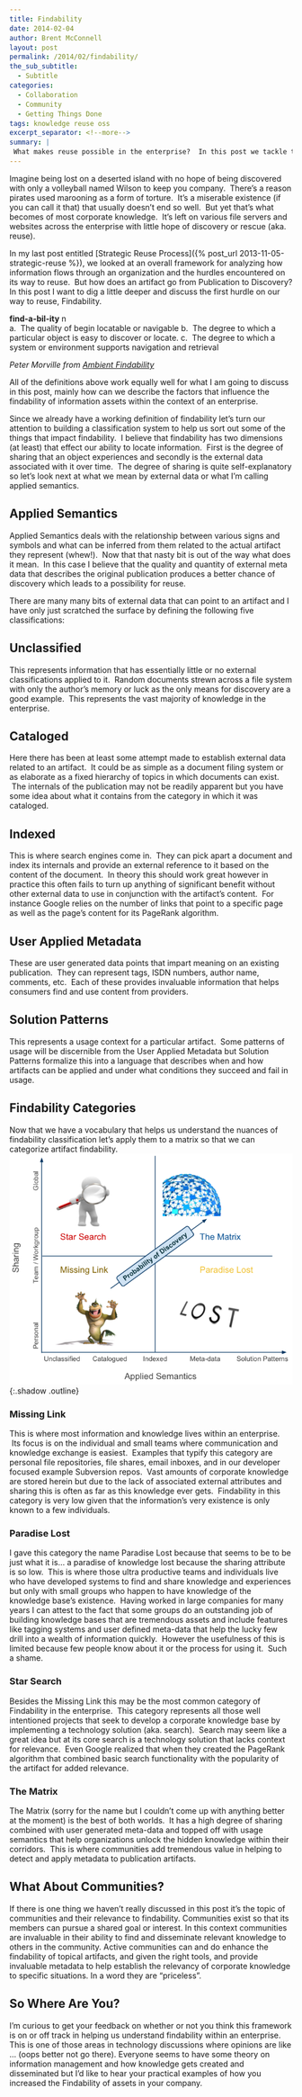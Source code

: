 ```yaml
---
title: Findability
date: 2014-02-04
author: Brent McConnell
layout: post
permalink: /2014/02/findability/
the_sub_subtitle:
  - Subtitle
categories:
  - Collaboration
  - Community
  - Getting Things Done
tags: knowledge reuse oss
excerpt_separator: <!--more-->
summary: |
 What makes reuse possible in the enterprise?  In this post we tackle the topic of Finability and how to make information accessible.
---
```

Imagine being lost on a deserted island with no hope of being discovered with only a volleyball named Wilson to keep you company.  There’s a reason pirates used marooning as a form of torture.  It’s a miserable existence (if you can call it that) that usually doesn’t end so well.  But yet that’s what becomes of most corporate knowledge.  It’s left on various file servers and websites across the enterprise with little hope of discovery or rescue (aka. reuse).
<!--more-->

In my last post entitled [Strategic Reuse Process]({% post_url 2013-11-05-strategic-reuse %}), we looked at an overall framework for analyzing how information flows through an organization and the hurdles encountered on its way to reuse.  But how does an artifact go from Publication to Discovery? In this post I want to dig a little deeper and discuss the first hurdle on our way to reuse, Findability.

<strong>find-a-bil-ity</strong> n<br>
a.  The quality of begin locatable or navigable
b.  The degree to which a particular object is easy to discover or locate.
c.  The degree to which a system or environment supports navigation and retrieval

<em>Peter Morville from <a href="http://www.amazon.com/Ambient-Findability-What-Changes-Become/dp/0596007655">Ambient Findability</a></em>

All of the definitions above work equally well for what I am going to discuss in this post, mainly how can we describe the factors that influence the findability of information assets within the context of an enterprise.

Since we already have a working definition of findability let’s turn our attention to building a classification system to help us sort out some of the things that impact findability.  I believe that findability has two dimensions (at least) that effect our ability to locate information.  First is the degree of sharing that an object experiences and secondly is the external data associated with it over time.  The degree of sharing is quite self-explanatory so let’s look next at what we mean by external data or what I’m calling applied semantics.

## Applied Semantics
Applied Semantics deals with the relationship between various signs and symbols and what can be inferred from them related to the actual artifact they represent (whew!).  Now that that nasty bit is out of the way what does it mean.  In this case I believe that the quality and quantity of external meta data that describes the original publication produces a better chance of discovery which leads to a possibility for reuse.

There are many many bits of external data that can point to an artifact and I have only just scratched the surface by defining the following five classifications:

## Unclassified
This represents information that has essentially little or no external classifications applied to it.  Random documents strewn across a file system with only the author’s memory or luck as the only means for discovery are a good example.  This represents the vast majority of knowledge in the enterprise.

## Cataloged
Here there has been at least some attempt made to establish external data related to an artifact.  It could be as simple as a document filing system or as elaborate as a fixed hierarchy of topics in which documents can exist.  The internals of the publication may not be readily apparent but you have some idea about what it contains from the category in which it was cataloged.

## Indexed
This is where search engines come in.  They can pick apart a document and index its internals and provide an external reference to it based on the content of the document.  In theory this should work great however in practice this often fails to turn up anything of significant benefit without other external data to use in conjunction with the artifact’s content.  For instance Google relies on the number of links that point to a specific page as well as the page’s content for its PageRank algorithm.

## User Applied Metadata
These are user generated data points that impart meaning on an existing publication.  They can represent tags, ISDN numbers, author name, comments, etc.  Each of these provides invaluable information that helps consumers find and use content from providers.

## Solution Patterns
This represents a usage context for a particular artifact.  Some patterns of usage will be discernible from the User Applied Metadata but Solution Patterns formalize this into a language that describes when and how artifacts can be applied and under what conditions they succeed and fail in usage.

## Findability Categories
Now that we have a vocabulary that helps us understand the nuances of findability classification let’s apply them to a matrix so that we can categorize artifact findability.
![Findability Matrix](/images/2014-02-04-findability/findability.png){:.shadow .outline}

### Missing Link
This is where most information and knowledge lives within an enterprise.  Its focus is on the individual and small teams where communication and knowledge exchange is easiest.  Examples that typify this category are personal file repositories, file shares, email inboxes, and in our developer focused example Subversion repos.  Vast amounts of corporate knowledge are stored herein but due to the lack of associated external attributes and sharing this is often as far as this knowledge ever gets.  Findability in this category is very low given that the information’s very existence is only known to a few individuals.

### Paradise Lost
I gave this category the name Paradise Lost because that seems to be to be just what it is… a paradise of knowledge lost because the sharing attribute is so low.  This is where those ultra productive teams and individuals live who have developed systems to find and share knowledge and experiences but only with small groups who happen to have knowledge of the knowledge base’s existence.  Having worked in large companies for many years I can attest to the fact that some groups do an outstanding job of building knowledge bases that are tremendous assets and include features like tagging systems and user defined meta-data that help the lucky few drill into a wealth of information quickly.  However the usefulness of this is limited because few people know about it or the process for using it.  Such a shame.

### Star Search
Besides the Missing Link this may be the most common category of Findability in the enterprise.  This category represents all those well intentioned projects that seek to develop a corporate knowledge base by implementing a technology solution (aka. search).  Search may seem like a great idea but at its core search is a technology solution that lacks context for relevance.  Even Google realized that when they created the PageRank algorithm that combined basic search functionality with the popularity of the artifact for added relevance.

### The Matrix
The Matrix (sorry for the name but I couldn’t come up with anything better at the moment) is the best of both worlds.  It has a high degree of sharing combined with user generated meta-data and topped off with usage semantics that help organizations unlock the hidden knowledge within their corridors.  This is where communities add tremendous value in helping to detect and apply metadata to publication artifacts.

## What About Communities?
If there is one thing we haven’t really discussed in this post it’s the topic of communities and their relevance to findability. Communities exist so that its members can pursue a shared goal or interest. In this context communities are invaluable in their ability to find and disseminate relevant knowledge to others in the community. Active communities can and do enhance the findability of topical artifacts, and given the right tools, and provide invaluable metadata to help establish the relevancy of corporate knowledge to specific situations. In a word they are “priceless”.

## So Where Are You?
I’m curious to get your feedback on whether or not you think this framework is on or off track in helping us understand findability within an enterprise. This is one of those areas in technology discussions where opinions are like … (oops better not go there). Everyone seems to have some theory on information management and how knowledge gets created and disseminated but I’d like to hear your practical examples of how you increased the Findability of assets in your company.
